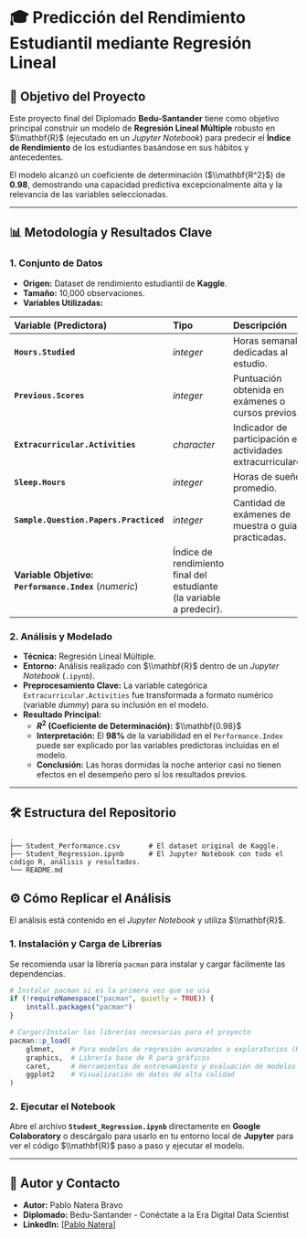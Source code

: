 # 🎓 Predicción del Rendimiento Estudiantil mediante Regresión Lineal

## 🎯 Objetivo del Proyecto

Este proyecto final del Diplomado **Bedu-Santander** tiene como objetivo principal construir un modelo de **Regresión Lineal Múltiple** robusto en $\\mathbf{R}$ (ejecutado en un *Jupyter Notebook*) para predecir el **Índice de Rendimiento** de los estudiantes basándose en sus hábitos y antecedentes.

El modelo alcanzó un coeficiente de determinación ($\\mathbf{R^2}$) de **$0.98$**, demostrando una capacidad predictiva excepcionalmente alta y la relevancia de las variables seleccionadas.

-----

## 📊 Metodología y Resultados Clave

### 1\. Conjunto de Datos

  * **Origen:** Dataset de rendimiento estudiantil de **Kaggle**.
  * **Tamaño:** 10,000 observaciones.
  * **Variables Utilizadas:**

| Variable (Predictora) | Tipo | Descripción |
| :--- | :--- | :--- |
| **`Hours.Studied`** | *integer* | Horas semanales dedicadas al estudio. |
| **`Previous.Scores`** | *integer* | Puntuación obtenida en exámenes o cursos previos. |
| **`Extracurricular.Activities`** | *character* | Indicador de participación en actividades extracurriculares. |
| **`Sleep.Hours`** | *integer* | Horas de sueño promedio. |
| **`Sample.Question.Papers.Practiced`** | *integer* | Cantidad de exámenes de muestra o guías practicadas. |
| **Variable Objetivo:** **`Performance.Index`** (*numeric*) | Índice de rendimiento final del estudiante (la variable a predecir). |

### 2\. Análisis y Modelado

  * **Técnica:** Regresión Lineal Múltiple.
  * **Entorno:** Análisis realizado con $\\mathbf{R}$ dentro de un *Jupyter Notebook* (`.ipynb`).
  * **Preprocesamiento Clave:** La variable categórica `Extracurricular.Activities` fue transformada a formato numérico (variable *dummy*) para su inclusión en el modelo.
  * **Resultado Principal:**
      * **$R^2$ (Coeficiente de Determinación):** $\\mathbf{0.98}$
      * **Interpretación:** El **98%** de la variabilidad en el `Performance.Index` puede ser explicado por las variables predictoras incluidas en el modelo.
      * **Conclusión:** Las horas dormidas la noche anterior casi no tienen efectos en el desempeño pero sí los resultados previos.

-----

## 🛠️ Estructura del Repositorio

```
.
├── Student_Performance.csv       # El dataset original de Kaggle.
├── Student_Regression.ipynb      # El Jupyter Notebook con todo el código R, análisis y resultados.
└── README.md
```

## ⚙️ Cómo Replicar el Análisis

El análisis está contenido en el *Jupyter Notebook* y utiliza $\\mathbf{R}$.

### 1\. Instalación y Carga de Librerías

Se recomienda usar la librería `pacman` para instalar y cargar fácilmente las dependencias.

```r
# Instalar pacman si es la primera vez que se usa
if (!requireNamespace("pacman", quietly = TRUE)) {
    install.packages("pacman")
}

# Cargar/Instalar las librerías necesarias para el proyecto
pacman::p_load(
    glmnet,    # Para modelos de regresión avanzados o exploratorios (Ridge/Lasso)
    graphics,  # Librería base de R para gráficos
    caret,     # Herramientas de entrenamiento y evaluación de modelos
    ggplot2    # Visualización de datos de alta calidad
)
```

### 2\. Ejecutar el Notebook

Abre el archivo **`Student_Regression.ipynb`** directamente en **Google Colaboratory** o descárgalo para usarlo en tu entorno local de **Jupyter** para ver el código $\\mathbf{R}$ paso a paso y ejecutar el modelo.

-----

## 🤝 Autor y Contacto

  * **Autor:** Pablo Natera Bravo
  * **Diplomado:** Bedu-Santander - Conéctate a la Era Digital Data Scientist
  * **LinkedIn:** [[Pablo Natera](https://www.linkedin.com/in/pablo-natera-464531299)]
